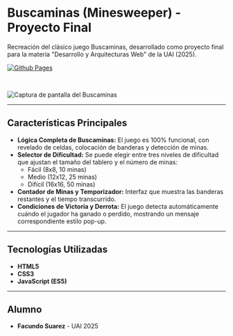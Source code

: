 # Buscaminas (Minesweeper) - Proyecto Final

Recreación del clásico juego Buscaminas, desarrollado como proyecto final para la materia "Desarrollo y Arquitecturas Web" de la UAI (2025).

[![Github Pages](https://img.shields.io/badge/Demo-en_Vivo-brightgreen?style=for-the-badge&logo=github)](https://facundosuarezuai.github.io/DAW2025-TP-Final/)

<br>

![Captura de pantalla del Buscaminas](https://i.imgur.com/X9bL7LC.png)

---

## Características Principales

*   **Lógica Completa de Buscaminas:** El juego es 100% funcional, con revelado de celdas, colocación de banderas y detección de minas.
*   **Selector de Dificultad:** Se puede elegir entre tres niveles de dificultad que ajustan el tamaño del tablero y el número de minas:
    *   Fácil (8x8, 10 minas)
    *   Medio (12x12, 25 minas)
    *   Difícil (16x16, 50 minas)
*   **Contador de Minas y Temporizador:** Interfaz que muestra las banderas restantes y el tiempo transcurrido.
*   **Condiciones de Victoria y Derrota:** El juego detecta automáticamente cuándo el jugador ha ganado o perdido, mostrando un mensaje correspondiente estilo pop-up.

---

## Tecnologías Utilizadas

*   **HTML5**
*   **CSS3**
*   **JavaScript (ES5)**

---

## Alumno

*   **Facundo Suarez** - UAI 2025